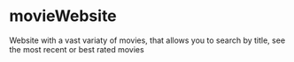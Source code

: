 # movieWebsite
Website with a vast variaty of movies, that allows you to search by title, see the most recent or best rated movies
